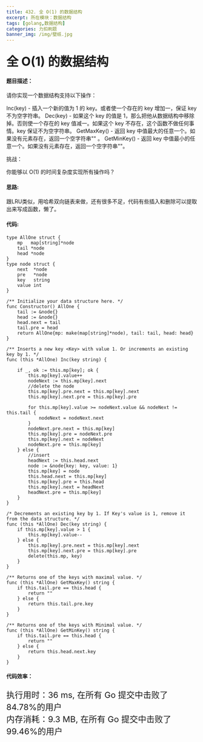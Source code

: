 ```yaml
---
title: 432. 全 O(1) 的数据结构
excerpt: 所在模块：数据结构
tags: [golang,数据结构]
categories: 力扣刷题
banner_img: /img/壁纸.jpg
---
```


### <font size=6px>全 O(1) 的数据结构</font>

#### 题目描述：

请你实现一个数据结构支持以下操作：

Inc(key) - 插入一个新的值为 1 的 key。或者使一个存在的 key 增加一，保证 key 不为空字符串。
Dec(key) - 如果这个 key 的值是 1，那么把他从数据结构中移除掉。否则使一个存在的 key 值减一。如果这个 key 不存在，这个函数不做任何事情。key 保证不为空字符串。
GetMaxKey() - 返回 key 中值最大的任意一个。如果没有元素存在，返回一个空字符串"" 。
GetMinKey() - 返回 key 中值最小的任意一个。如果没有元素存在，返回一个空字符串""。


挑战：

你能够以 O(1) 的时间复杂度实现所有操作吗？

#### 思路:

跟LRU类似，用哈希双向链表来做，还有很多不足，代码有些插入和删除可以提取出来写成函数，懒了。

#### 代码:

```golang
type AllOne struct {
	mp   map[string]*node
	tail *node
	head *node
}
type node struct {
	next  *node
	pre   *node
	key   string
	value int
}

/** Initialize your data structure here. */
func Constructor() AllOne {
	tail := &node{}
	head := &node{}
	head.next = tail
	tail.pre = head
	return AllOne{mp: make(map[string]*node), tail: tail, head: head}
}

/** Inserts a new key <Key> with value 1. Or increments an existing key by 1. */
func (this *AllOne) Inc(key string) {

	if _, ok := this.mp[key]; ok {
		this.mp[key].value++
		nodeNext := this.mp[key].next
		//delete the node
		this.mp[key].pre.next = this.mp[key].next
		this.mp[key].next.pre = this.mp[key].pre

		for this.mp[key].value >= nodeNext.value && nodeNext != this.tail {
			nodeNext = nodeNext.next
		}
		nodeNext.pre.next = this.mp[key]
		this.mp[key].pre = nodeNext.pre
		this.mp[key].next = nodeNext
		nodeNext.pre = this.mp[key]
	} else {
		//insert
		headNext := this.head.next
		node := &node{key: key, value: 1}
		this.mp[key] = node
		this.head.next = this.mp[key]
		this.mp[key].pre = this.head
		this.mp[key].next = headNext
		headNext.pre = this.mp[key]
	}
}

/* Decrements an existing key by 1. If Key's value is 1, remove it from the data structure. */
func (this *AllOne) Dec(key string) {
	if this.mp[key].value > 1 {
		this.mp[key].value--
	} else {
		this.mp[key].pre.next = this.mp[key].next
		this.mp[key].next.pre = this.mp[key].pre
		delete(this.mp, key)
	}
}

/** Returns one of the keys with maximal value. */
func (this *AllOne) GetMaxKey() string {
	if this.tail.pre == this.head {
		return ""
	} else {
		return this.tail.pre.key
	}
}

/** Returns one of the keys with Minimal value. */
func (this *AllOne) GetMinKey() string {
	if this.tail.pre == this.head {
		return ""
	} else {
		return this.head.next.key
	}
}

```

#### 代码效率：

<p class="note note-primary"; style="font-size:22px">
   执行用时：36 ms, 在所有 Go 提交中击败了84.78%的用户<br>
   内存消耗：9.3 MB, 在所有 Go 提交中击败了99.46%的用户
</p>

